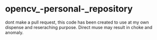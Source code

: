 # opencv_-personal-_repository
dont make a pull request, this code has been created to use at my own dispense and reseraching purpose. Direct muse may result in choke and anomaly.
